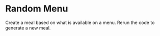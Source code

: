 # Random Menu

Create a meal based on what is available on a menu. Rerun the code to generate a new meal.